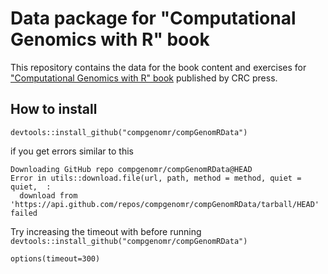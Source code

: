 # Data package for "Computational Genomics with R" book
This repository contains the data for the book content and exercises for
["Computational Genomics with R" book](https://www.routledge.com/Computational-Genomics-with-R/Akalin/p/book/9781498781855) published by CRC press. 


## How to install
```
devtools::install_github("compgenomr/compGenomRData")
```

if you get errors similar to this
```
Downloading GitHub repo compgenomr/compGenomRData@HEAD
Error in utils::download.file(url, path, method = method, quiet = quiet,  : 
  download from 'https://api.github.com/repos/compgenomr/compGenomRData/tarball/HEAD' failed
```

Try increasing the timeout with before running `devtools::install_github("compgenomr/compGenomRData")`

```
options(timeout=300)
```



